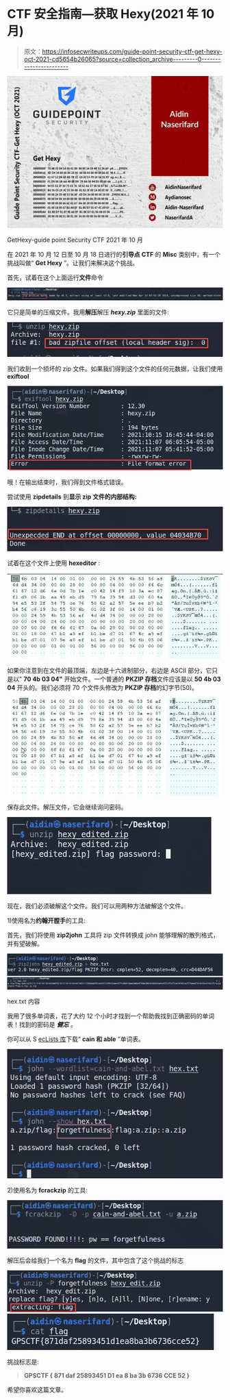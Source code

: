 # CTF 安全指南—获取 Hexy(2021 年 10 月)

> 原文：<https://infosecwriteups.com/guide-point-security-ctf-get-hexy-oct-2021-cd5654b26065?source=collection_archive---------0----------------------->

![](img/4ac706b16b0765915374bed8d7d4c33a.png)

GetHexy-guide point Security CTF 2021 年 10 月

在 2021 年 10 月 12 日至 10 月 18 日进行的**引导点 CTF** 的 **Misc** 类别中，有一个挑战叫做“ **Get Hexy** ”。让我们来解决这个挑战。

首先，试着在这个上面运行**文件**命令

![](img/1aaa6439529d0fe188f59af6f52b7aed.png)

它只是简单的压缩文件。我用**解压**解压 ***hexy.zip*** 里面的文件:

![](img/30ee232e2529bcfc5a4134ec0dfcaab2.png)

我们收到一个损坏的 zip 文件。如果我们得到这个文件的任何元数据，让我们使用 **exiftool**

![](img/a03417b25863e35927922470402f05b3.png)

哦！在输出结束时，我们得到文件格式错误。

尝试使用 **zipdetails** 到**显示 zip 文件的内部结构:**

![](img/07c6bdc06816124c7df8781ce6ddd8f4.png)

试着在这个文件上使用 **hexeditor** :

![](img/42a655ebb661f70c6b7142236275e7eb.png)

如果你注意到在文件的最顶端，左边是十六进制部分，右边是 ASCII 部分，它只是以" **70 4b 03 04"** 开始文件。一个普通的 **PKZIP 存档**文件应该是以 **50 4b 03 04** 开头的。我们必须将 70 个文件头修改为 **PKZIP 存档**的幻字节(50)。

![](img/b242a122be466bc4d3155f9eaef1e8cd.png)

保存此文件。解压文件，它会继续询问密码。

![](img/0fd7db2e9c18dcd8011e8be439e3e43b.png)

现在，我们必须破解这个文件。我们可以用两种方法破解这个文件。

1)使用名为**约翰开膛手**的工具:

首先，我们将使用 **zip2john** 工具将 zip 文件转换成 john 能够理解的散列格式，并有望破解。

![](img/f166136c86d892064e5788d86ef8ea83.png)![](img/90c4f12583fe447650200fe93d0fb282.png)

hex.txt 内容

我用了很多单词表，花了大约 12 个小时才找到一个帮助我找到正确密码的单词表！找到的密码是 ***健忘*** 。

你可以从 S [ecLists 库](https://github.com/danielmiessler/SecLists/tree/master/Passwords/Software)下载“ **cain 和 able** ”单词表。

![](img/df76c1e71e26d0f3b91c634c40588bd6.png)

2)使用名为 **fcrackzip** 的工具:

![](img/c140655b4891b8bd5b2c88924e169a6e.png)

解压后会给我们一个名为 **flag** 的文件，其中包含了这个挑战的标志

![](img/e029754076071e4827bee18d53eb9701.png)![](img/9b477d28ea258b53bd40fc33d1fb4ae4.png)

挑战标志是:

> **GPSCTF { 871 daf 25893451 D1 ea 8 ba 3b 6736 CCE 52 }**

希望你喜欢这篇文章。